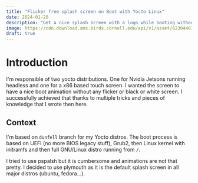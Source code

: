 ```yaml
---
title: "Flicker free splash screen on Boot with Yocto Linux"
date: 2024-01-20
description: "Get a nice splash screen with a logo while booting without any flash, flicker or black screen"
image: https://cdn.download.ams.birds.cornell.edu/api/v1/asset/623044671/1200
draft: true
---
```


# Introduction

I'm responsible of two yocto distributions. One for Nvidia Jetsons running headless and one for a x86 based touch screen.
I wanted the screen to have a nice boot animation without any flicker or black or white screen.
I successfully achieved that thanks to multiple tricks and pieces of knowledge that I wrote then here.

## Context

I'm based on `dunfell` branch for my Yocto distros. The boot process is based on UEFI (no more BIOS legacy stuff), Grub2, then Linux kernel with initramfs and then full GNU/Linux distro running from `/`.

I tried to use pspalsh but it is cumbersome and animations are not that pretty. I decided to use plymouth as it is the default splash screen in all major distros (ubuntu, fedora...).

